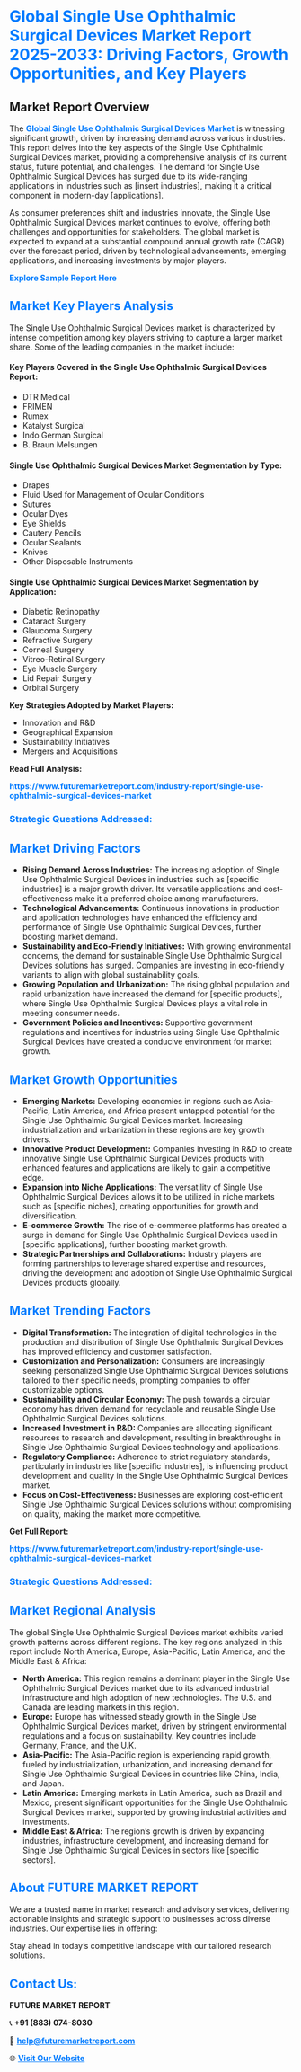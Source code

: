 <h1 style="color: #007BFF;">Global Single Use Ophthalmic Surgical Devices Market Report 2025-2033: Driving Factors, Growth Opportunities, and Key Players</h1>

<section id="overview">
<h2>Market Report Overview</h2>
<p>The <a href="https://www.futuremarketreport.com/industry-report/single-use-ophthalmic-surgical-devices-market" style="color: #007BFF; text-decoration: none;"><strong>Global Single Use Ophthalmic Surgical Devices Market</strong></a> is witnessing significant growth, driven by increasing demand across various industries. This report delves into the key aspects of the Single Use Ophthalmic Surgical Devices market, providing a comprehensive analysis of its current status, future potential, and challenges. The demand for Single Use Ophthalmic Surgical Devices has surged due to its wide-ranging applications in industries such as [insert industries], making it a critical component in modern-day [applications].</p>
<p>As consumer preferences shift and industries innovate, the Single Use Ophthalmic Surgical Devices market continues to evolve, offering both challenges and opportunities for stakeholders. The global market is expected to expand at a substantial compound annual growth rate (CAGR) over the forecast period, driven by technological advancements, emerging applications, and increasing investments by major players.</p>
</section>

<section id="overview">
<p><a href="https://www.futuremarketreport.com/request-sample/reportId=77313" style="color: #007BFF; text-decoration: none;"><strong>Explore Sample Report Here</strong></a></p>
</section>

<section id="key-players">
<h2 style="color: #007BFF;">Market Key Players Analysis</h2>
<p>The Single Use Ophthalmic Surgical Devices market is characterized by intense competition among key players striving to capture a larger market share. Some of the leading companies in the market include:</p>
<h4>Key Players Covered in the Single Use Ophthalmic Surgical Devices Report:</h4>
<ul><li>DTR Medical</li><li>FRIMEN</li><li>Rumex</li><li>Katalyst Surgical</li><li>Indo German Surgical</li><li>B. Braun Melsungen</li></ul>
<h4>Single Use Ophthalmic Surgical Devices Market Segmentation by Type:</h4>
<ul><li>Drapes</li><li>Fluid Used for Management of Ocular Conditions</li><li>Sutures</li><li>Ocular Dyes</li><li>Eye Shields</li><li>Cautery Pencils</li><li>Ocular Sealants</li><li>Knives</li><li>Other Disposable Instruments</li></ul>

<h4>Single Use Ophthalmic Surgical Devices Market Segmentation by Application:</h4>
<ul><li>Diabetic Retinopathy</li><li>Cataract Surgery</li><li>Glaucoma Surgery</li><li>Refractive Surgery</li><li>Corneal Surgery</li><li>Vitreo-Retinal Surgery</li><li>Eye Muscle Surgery</li><li>Lid Repair Surgery</li><li>Orbital Surgery</li></ul>
<p><strong>Key Strategies Adopted by Market Players:</strong></p>
<ul>
<li>Innovation and R&D</li>
<li>Geographical Expansion</li>
<li>Sustainability Initiatives</li>
<li>Mergers and Acquisitions</li>
</ul>
</section>

<section>
<p><strong>Read Full Analysis: </strong></p><a href="https://www.futuremarketreport.com/industry-report/single-use-ophthalmic-surgical-devices-market" style="color: #007BFF; text-decoration: none;"><strong>https://www.futuremarketreport.com/industry-report/single-use-ophthalmic-surgical-devices-market</strong></a>
<h3 style="color: #007BFF;">Strategic Questions Addressed:</h3>
</section>

<section id="driving-factors">
<h2 style="color: #007BFF;">Market Driving Factors</h2>
<ul>
<li><strong>Rising Demand Across Industries:</strong> The increasing adoption of Single Use Ophthalmic Surgical Devices in industries such as [specific industries] is a major growth driver. Its versatile applications and cost-effectiveness make it a preferred choice among manufacturers.</li>
<li><strong>Technological Advancements:</strong> Continuous innovations in production and application technologies have enhanced the efficiency and performance of Single Use Ophthalmic Surgical Devices, further boosting market demand.</li>
<li><strong>Sustainability and Eco-Friendly Initiatives:</strong> With growing environmental concerns, the demand for sustainable Single Use Ophthalmic Surgical Devices solutions has surged. Companies are investing in eco-friendly variants to align with global sustainability goals.</li>
<li><strong>Growing Population and Urbanization:</strong> The rising global population and rapid urbanization have increased the demand for [specific products], where Single Use Ophthalmic Surgical Devices plays a vital role in meeting consumer needs.</li>
<li><strong>Government Policies and Incentives:</strong> Supportive government regulations and incentives for industries using Single Use Ophthalmic Surgical Devices have created a conducive environment for market growth.</li>
</ul>
</section>

<section id="growth-opportunities">
<h2 style="color: #007BFF;">Market Growth Opportunities</h2>
<ul>
<li><strong>Emerging Markets:</strong> Developing economies in regions such as Asia-Pacific, Latin America, and Africa present untapped potential for the Single Use Ophthalmic Surgical Devices market. Increasing industrialization and urbanization in these regions are key growth drivers.</li>
<li><strong>Innovative Product Development:</strong> Companies investing in R&D to create innovative Single Use Ophthalmic Surgical Devices products with enhanced features and applications are likely to gain a competitive edge.</li>
<li><strong>Expansion into Niche Applications:</strong> The versatility of Single Use Ophthalmic Surgical Devices allows it to be utilized in niche markets such as [specific niches], creating opportunities for growth and diversification.</li>
<li><strong>E-commerce Growth:</strong> The rise of e-commerce platforms has created a surge in demand for Single Use Ophthalmic Surgical Devices used in [specific applications], further boosting market growth.</li>
<li><strong>Strategic Partnerships and Collaborations:</strong> Industry players are forming partnerships to leverage shared expertise and resources, driving the development and adoption of Single Use Ophthalmic Surgical Devices products globally.</li>
</ul>
</section>

<section id="trending-factors">
<h2 style="color: #007BFF;">Market Trending Factors</h2>
<ul>
<li><strong>Digital Transformation:</strong> The integration of digital technologies in the production and distribution of Single Use Ophthalmic Surgical Devices has improved efficiency and customer satisfaction.</li>
<li><strong>Customization and Personalization:</strong> Consumers are increasingly seeking personalized Single Use Ophthalmic Surgical Devices solutions tailored to their specific needs, prompting companies to offer customizable options.</li>
<li><strong>Sustainability and Circular Economy:</strong> The push towards a circular economy has driven demand for recyclable and reusable Single Use Ophthalmic Surgical Devices solutions.</li>
<li><strong>Increased Investment in R&D:</strong> Companies are allocating significant resources to research and development, resulting in breakthroughs in Single Use Ophthalmic Surgical Devices technology and applications.</li>
<li><strong>Regulatory Compliance:</strong> Adherence to strict regulatory standards, particularly in industries like [specific industries], is influencing product development and quality in the Single Use Ophthalmic Surgical Devices market.</li>
<li><strong>Focus on Cost-Effectiveness:</strong> Businesses are exploring cost-efficient Single Use Ophthalmic Surgical Devices solutions without compromising on quality, making the market more competitive.</li>
</ul>
</section>

<section>
<p><strong>Get Full Report: </strong></p><a href="https://www.futuremarketreport.com/industry-report/single-use-ophthalmic-surgical-devices-market" style="color: #007BFF; text-decoration: none;"><strong>https://www.futuremarketreport.com/industry-report/single-use-ophthalmic-surgical-devices-market</strong></a>
<h3 style="color: #007BFF;">Strategic Questions Addressed:</h3>
</section>


<section id="regional-analysis">
<h2 style="color: #007BFF;">Market Regional Analysis</h2>
<p>The global Single Use Ophthalmic Surgical Devices market exhibits varied growth patterns across different regions. The key regions analyzed in this report include North America, Europe, Asia-Pacific, Latin America, and the Middle East & Africa:</p>
<ul>
<li><strong>North America:</strong> This region remains a dominant player in the Single Use Ophthalmic Surgical Devices market due to its advanced industrial infrastructure and high adoption of new technologies. The U.S. and Canada are leading markets in this region.</li>
<li><strong>Europe:</strong> Europe has witnessed steady growth in the Single Use Ophthalmic Surgical Devices market, driven by stringent environmental regulations and a focus on sustainability. Key countries include Germany, France, and the U.K.</li>
<li><strong>Asia-Pacific:</strong> The Asia-Pacific region is experiencing rapid growth, fueled by industrialization, urbanization, and increasing demand for Single Use Ophthalmic Surgical Devices in countries like China, India, and Japan.</li>
<li><strong>Latin America:</strong> Emerging markets in Latin America, such as Brazil and Mexico, present significant opportunities for the Single Use Ophthalmic Surgical Devices market, supported by growing industrial activities and investments.</li>
<li><strong>Middle East & Africa:</strong> The region’s growth is driven by expanding industries, infrastructure development, and increasing demand for Single Use Ophthalmic Surgical Devices in sectors like [specific sectors].</li>
</ul>
</section>

<footer>
<h2 style="color: #007BFF;">About FUTURE MARKET REPORT</h2>
<p>We are a trusted name in market research and advisory services, delivering actionable insights and strategic support to businesses across diverse industries. Our expertise lies in offering:</p>

<p>Stay ahead in today’s competitive landscape with our tailored research solutions.</p>

<h2 style="color: #007BFF;">Contact Us:</h2>
<p><strong>FUTURE MARKET REPORT</strong></p>
<p>📞 <strong>+91 (883) 074-8030</strong></p>
<p>📧 <strong><a href="mailto:help@futuremarketreport.com" style="color: #007BFF;">help@futuremarketreport.com</a></strong></p>
<p>🌐 <strong><a href="https://www.futuremarketreport.com/" style="color: #007BFF;">Visit Our Website</a></strong></p>
</footer>
